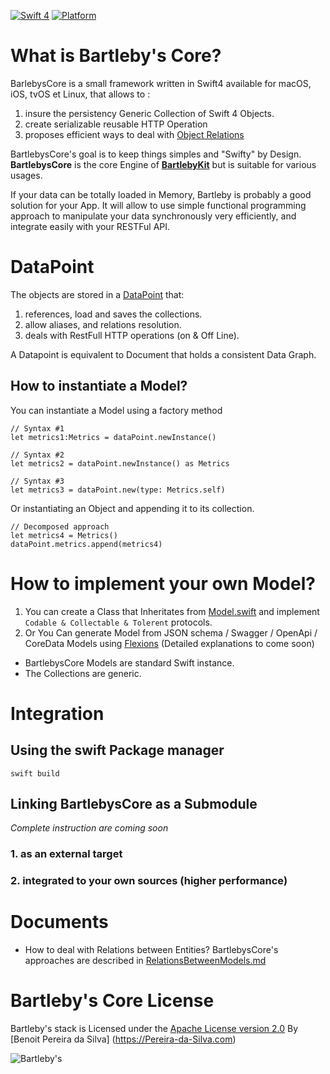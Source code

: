 
[![Swift 4](https://img.shields.io/badge/Swift-4.0-orange.svg)](https://swift.org)  [![Platform](https://img.shields.io/badge/platforms-macOS%20∙%20iOS%20∙%20watchOS%20∙%20tvOS∙%20Linux-blue.svg)](https://developer.apple.com/platforms/) 


# What is Bartleby's Core?


BarlebysCore is a small framework written in Swift4 available for macOS, iOS, tvOS et Linux, that allows to : 

1. insure the persistency Generic Collection of Swift 4 Objects.
2. create serializable reusable HTTP Operation 
3. proposes efficient ways to deal with [Object Relations](https://github.com/Bartlebys/BartlebysCore/blob/master/Documents/RelationsBetweenModels.md)

BartlebysCore's goal is to keep things simples and "Swifty" by Design.
**BartlebysCore** is the core Engine of [**BartlebyKit**](https://github.com/Bartlebys/BartlebyKit) but is suitable for various usages.

If your data can be totally loaded in Memory, Bartleby is probably a good solution for your App. It will allow to use simple functional programming approach to manipulate your data synchronously very efficiently, and integrate easily with your RESTFul API.

# DataPoint

The objects are stored in a [DataPoint](https://github.com/Bartlebys/BartlebysCore/blob/master/Sources/BartlebysCore/DataPoint.swift) that: 

1. references, load and saves the collections.
2. allow aliases, and relations resolution.
3. deals with RestFull HTTP operations (on & Off Line).

A Datapoint is equivalent to Document that holds a consistent Data Graph.

## How to instantiate a Model?

You can instantiate a Model using a factory method

```
// Syntax #1
let metrics1:Metrics = dataPoint.newInstance()

// Syntax #2
let metrics2 = dataPoint.newInstance() as Metrics

// Syntax #3
let metrics3 = dataPoint.new(type: Metrics.self)
```

Or instantiating an Object and appending it to its collection.

```
// Decomposed approach 
let metrics4 = Metrics()
dataPoint.metrics.append(metrics4)
```

# How to implement your own Model?

1. You can create a Class that Inheritates from [Model.swift](https://github.com/Bartlebys/BartlebysCore/blob/master/Sources/BartlebysCore/Model.swift) and implement `Codable & Collectable & Tolerent` protocols.
2. Or You Can generate Model from JSON schema / Swagger / OpenApi / CoreData Models using [Flexions](https://github.com/Bartlebys/BartlebysCore/tree/master/BartlebysCore.flexions) (Detailed explanations to come soon)

- BartlebysCore Models are standard Swift instance.
- The Collections are generic.

# Integration

## Using the swift Package manager

```swift build```


## Linking BartlebysCore as a Submodule

*Complete instruction are coming soon*
### 1. as an external target
### 2. integrated to your own sources (higher performance)




# Documents

- How to deal with Relations between Entities? BartlebysCore's approaches are described in [RelationsBetweenModels.md](Documents/RelationsBetweenModels.md)


# Bartleby's Core License

Bartleby's stack is Licensed under the [Apache License version 2.0](LICENSE)
By [Benoit Pereira da Silva] (https://Pereira-da-Silva.com) 

![Bartleby's](Documents/bartlebys.jpg)

